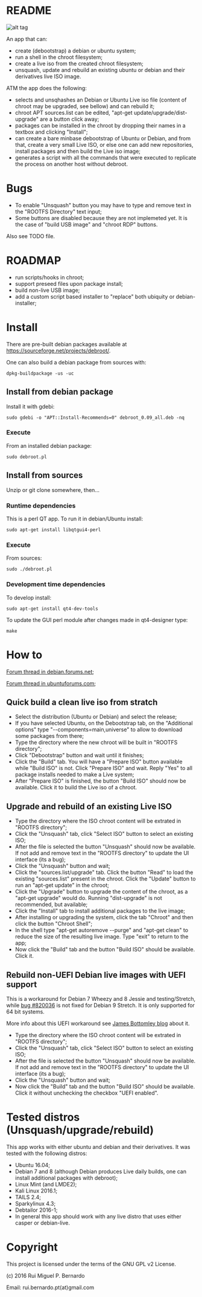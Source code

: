 # README

![alt tag](https://raw.githubusercontent.com/rbern/debroot/master/debroot.png)

An app that can:

* create (debootstrap) a debian or ubuntu system;
* run a shell in the chroot filesystem;
* create a live iso from the created chroot filesystem;
* unsquash, update and rebuild an existing ubuntu or debian and their derivatives live ISO image.

ATM the app does the following:

* selects and unsqhashes an Debian or Ubuntu Live iso file (content of chroot may be upgraded, see bellow) and can rebuild it;
* chroot APT sources.list can be edited, "apt-get update/upgrade/dist-upgrade" are a button click away;
* packages can be installed in the chroot by dropping their names in a textbox and clicking "Install";
* can create a bare minbase debootstrap of Ubuntu or Debian, and from that, create a very small Live ISO, or else one can add new repositories, install packages and then build the Live iso image;
* generates a script with all the commands that were executed to replicate the process on another host without debroot.

# Bugs

* To enable "Unsquash" button you may have to type and remove text in the "ROOTFS Directory" text input;
* Some buttons are disabled because they are not implemeted yet. It is the case of "build USB image" and "chroot RDP" buttons.

Also see TODO file.

# ROADMAP

* run scripts/hooks in chroot;
* support preseed files upon package install;
* build non-live USB image;
* add a custom script based installer to "replace" both ubiquity or debian-installer;

# Install

There are pre-built debian packages available at <https://sourceforge.net/projects/debroot/>.

One can also build a debian package from sources with:

	dpkg-buildpackage -us -uc

## Install from debian package

Install it with gdebi:

	sudo gdebi -o "APT::Install-Recommends=0" debroot_0.09_all.deb -nq

### Execute

From an installed debian package:

	sudo debroot.pl

## Install from sources

Unzip or git clone somewhere, then...

### Runtime dependencies

This is a perl QT app. To run it in debian/Ubuntu install:

	sudo apt-get install libqtgui4-perl

### Execute

From sources:

	sudo ./debroot.pl

### Development time dependencies

To develop install:

	sudo apt-get install qt4-dev-tools

To update the GUI perl module after changes made in qt4-designer type:

	make

# How to

[Forum thread in debian.forums.net](http://forums.debian.net/viewtopic.php?f=16&t=128995);

[Forum thread in ubuntuforums.com](https://ubuntuforums.org/showthread.php?t=2330142);

## Quick build a clean live iso from stratch

* Select the distribution (Ubuntu or Debian) and select the release;
* If you have selected Ubuntu, on the Debootstrap tab, on the "Additional options" type "--components=main,universe" to allow to download some packages from there;
* Type the directory where the new chroot will be built in "ROOTFS directory";
* Click "Debootstrap" button and wait until it finishes;
* Click the "Build" tab. You will have a "Prepare ISO" button available while "Build ISO" is not. Click "Prepare ISO" and wait. Reply "Yes" to all package installs needed to make a Live system;
* After "Prepare ISO" is finished, the button "Build ISO" should now be available. Click it to build the Live iso of a chroot.

## Upgrade and rebuild of an existing Live ISO

* Type the directory where the ISO chroot content will be extrated in "ROOTFS directory";
* Click the "Unsquash" tab, click "Select ISO" button to select an existing ISO;
* After the file is selected the button "Unsquash" should now be available. If not add and remove text in the "ROOTFS directory" to update the UI interface (its a bug);
* Click the "Unsquash" button and wait;
* Click the "sources.list/upgrade" tab. Click the button "Read" to load the existing "sources.list" present in the chroot. Click the "Update" button to run an "apt-get update" in the chroot;
* Click the "Upgrade" button to upgrade the content of the chroot, as a "apt-get upgrade" would do. Running "dist-upgrade" is not recommended, but available;
* Click the "Install" tab to install additional packages to the live image;
* After installing or upgrading the system, click the tab "Chroot" and then click the button "Chroot Shell";
* In the shell type "apt-get autoremove --purge" and "apt-get clean" to reduce the size of the resulting live image. Type "exit" to return to the app;
* Now click the "Build" tab and the button "Build ISO" should be available. Click it.

## Rebuild non-UEFI Debian live images with UEFI support

This is a workaround for Debian 7 Wheezy and 8 Jessie and testing/Stretch, while [bug #820036](http://bugs.debian.org/820036) is not fixed for Debian 9 Stretch. It is only supported for 64 bit systems.

More info about this UEFI workaround see [James Bottomley blog](http://blog.hansenpartnership.com/linux-foundation-secure-boot-system-released/) about it.

* Type the directory where the ISO chroot content will be extrated in "ROOTFS directory";
* Click the "Unsquash" tab, click "Select ISO" button to select an existing ISO;
* After the file is selected the button "Unsquash" should now be available. If not add and remove text in the "ROOTFS directory" to update the UI interface (its a bug);
* Click the "Unsquash" button and wait;
* Now click the "Build" tab and the button "Build ISO" should be available. Click it without unchecking the checkbox "UEFI enabled".

# Tested distros (Unsquash/upgrade/rebuild)

This app works with either ubuntu and debian and their derivatives. It was tested with the following distros:

* Ubuntu 16.04;
* Debian 7 and 8 (although Debian produces Live daily builds, one can install additional packages with debroot);
* Linux Mint (and LMDE2);
* Kali Linux 2016.1;
* TAILS 2.4;
* Sparkylinux 4.3;
* Debtailor 2016-1;
* In general this app should work with any live distro that uses either casper or debian-live.

# Copyright

This project is licensed under the terms of the GNU GPL v2 License.

(c) 2016 Rui Miguel P. Bernardo

Email: rui.bernardo.pt(at)gmail.com
